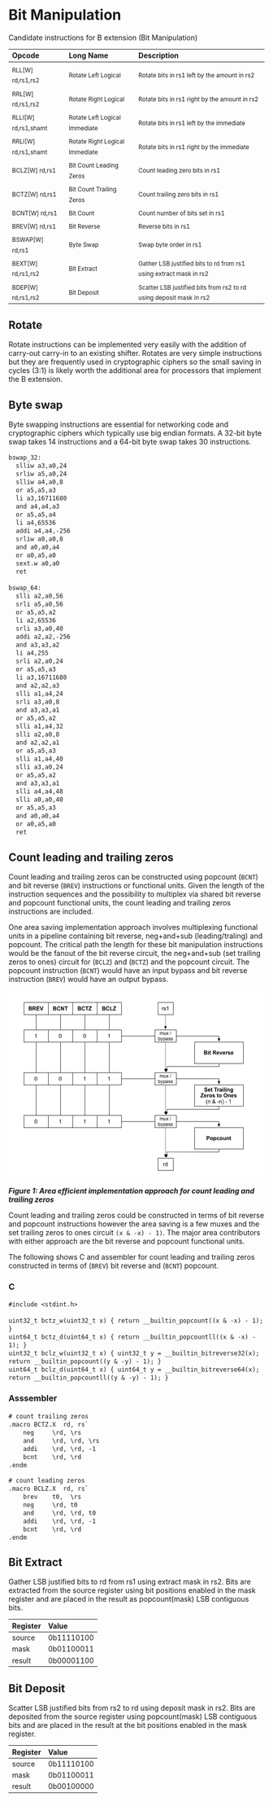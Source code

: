 Bit Manipulation
=====================

Candidate instructions for B extension (Bit Manipulation)

Opcode                          | Long Name                                 | Description
:----------                     | :-------------                            | :---------------
<sub>RLL[W] rd,rs1,rs2</sub>    | <sub>Rotate Left Logical</sub>            | <sub>Rotate bits in rs1 left by the amount in rs2</sub>
<sub>RRL[W] rd,rs1,rs2</sub>    | <sub>Rotate Right Logical</sub>           | <sub>Rotate bits in rs1 right by the amount in rs2</sub>
<sub>RLLI[W] rd,rs1,shamt</sub> | <sub>Rotate Left Logical Immediate</sub>  | <sub>Rotate bits in rs1 left by the immediate</sub>
<sub>RRLI[W] rd,rs1,shamt</sub> | <sub>Rotate Right Logical Immediate</sub> | <sub>Rotate bits in rs1 right by the immediate</sub>
<sub>BCLZ[W] rd,rs1</sub>       | <sub>Bit Count Leading Zeros</sub>        | <sub>Count leading zero bits in rs1</sub>
<sub>BCTZ[W] rd,rs1</sub>       | <sub>Bit Count Trailing Zeros</sub>       | <sub>Count trailing zero bits in rs1</sub>
<sub>BCNT[W] rd,rs1</sub>       | <sub>Bit Count</sub>                      | <sub>Count number of bits set in rs1</sub>
<sub>BREV[W] rd,rs1</sub>       | <sub>Bit Reverse</sub>                    | <sub>Reverse bits in rs1</sub>
<sub>BSWAP[W] rd,rs1</sub>      | <sub>Byte Swap</sub>                      | <sub>Swap byte order in rs1</sub>
<sub>BEXT[W] rd,rs1,rs2</sub>   | <sub>Bit Extract</sub>                    | <sub>Gather LSB justified bits to rd from rs1 using extract mask in rs2</sub>
<sub>BDEP[W] rd,rs1,rs2</sub>   | <sub>Bit Deposit</sub>                    | <sub>Scatter LSB justified bits from rs2 to rd using deposit mask in rs2</sub>

## Rotate

Rotate instructions can be implemented very easily with the addition
of carry-out carry-in to an existing shifter. Rotates are very
simple instructions but they are frequently used in cryptographic
ciphers so the small saving in cycles (3:1) is likely worth the
additional area for processors that implement the B extension.

## Byte swap

Byte swapping instructions are essential for networking code
and cryptographic ciphers which typically use big endian formats.
A 32-bit byte swap takes 14 instructions and a 64-bit byte swap
takes 30 instructions.

```
bswap_32:
  slliw a3,a0,24
  srliw a5,a0,24
  slliw a4,a0,8
  or a5,a5,a3
  li a3,16711680
  and a4,a4,a3
  or a5,a5,a4
  li a4,65536
  addi a4,a4,-256
  srliw a0,a0,8
  and a0,a0,a4
  or a0,a5,a0
  sext.w a0,a0
  ret

bswap_64:
  slli a2,a0,56
  srli a5,a0,56
  or a5,a5,a2
  li a2,65536
  srli a3,a0,40
  addi a2,a2,-256
  and a3,a3,a2
  li a4,255
  srli a2,a0,24
  or a5,a5,a3
  li a3,16711680
  and a2,a2,a3
  slli a1,a4,24
  srli a3,a0,8
  and a3,a3,a1
  or a5,a5,a2
  slli a1,a4,32
  slli a2,a0,8
  and a2,a2,a1
  or a5,a5,a3
  slli a1,a4,40
  slli a3,a0,24
  or a5,a5,a2
  and a3,a3,a1
  slli a4,a4,48
  slli a0,a0,40
  or a5,a5,a3
  and a0,a0,a4
  or a0,a5,a0
  ret
```

## Count leading and trailing zeros

Count leading and trailing zeros can be constructed using popcount (`BCNT`)
and bit reverse (`BREV`) instructions or functional units. Given the length
of the instruction sequences and the possibility to multiplex via shared bit
reverse and popcount functional units, the count leading and trailing zeros
instructions are included.

One area saving implementation approach involves multiplexing functional units in
a pipeline containing bit reverse, neg+and+sub (leading/traling) and popcount.
The critical path the length for these bit manipulation instructions would be the
fanout of the bit reverse circuit, the neg+and+sub (set trailing zeros to ones)
circuit for (`BCLZ`) and (`BCTZ`) and the popcount circuit. The popcount instruction
(`BCNT`) would have an input bypass and bit reverse instruction (`BREV`) would have
an output bypass.

![Area efficient implementation approach](bitmanip.png)

_**Figure 1: Area efficient implementation approach for count leading and trailing zeros**_

Count leading and trailing zeros could be constructed in terms of bit reverse
and popcount instructions however the area saving is a few muxes and the set
trailing zeros to ones circuit `(x & -x) - 1)`. The major area contributors with
either approach are the bit reverse and popcount functional units.

The following shows C and assembler for count leading and trailing zeros
constructed in terms of (`BREV`) bit reverse and (`BCNT`) popcount.

### C
```
#include <stdint.h>

uint32_t bctz_w(uint32_t x) { return __builtin_popcount((x & -x) - 1); }
uint64_t bctz_d(uint64_t x) { return __builtin_popcountll((x & -x) - 1); }
uint32_t bclz_w(uint32_t x) { uint32_t y = __builtin_bitreverse32(x); return __builtin_popcount((y & -y) - 1); }
uint64_t bclz_d(uint64_t x) { uint64_t y = __builtin_bitreverse64(x); return __builtin_popcountll((y & -y) - 1); }
```

### Asssembler
```
# count trailing zeros
.macro BCTZ.X  rd, rs`
	neg     \rd, \rs
	and     \rd, \rd, \rs
	addi    \rd, \rd, -1
	bcnt    \rd, \rd
.endm
```

```
# count leading zeros
.macro BCLZ.X  rd, rs`
	brev    t0,  \rs
	neg     \rd, t0
	and     \rd, \rd, t0
	addi    \rd, \rd, -1
	bcnt    \rd, \rd
.endm
```

## Bit Extract

Gather LSB justified bits to rd from rs1 using extract mask in rs2.
Bits are extracted from the source register using bit positions
enabled in the mask register and are placed in the result as
popcount(mask) LSB contiguous bits.

Register | Value
:--      | :--
source   | 0b11110100
mask     | 0b01100011
result   | 0b00001100

## Bit Deposit

Scatter LSB justified bits from rs2 to rd using deposit mask in rs2.
Bits are deposited from the source register using popcount(mask)
LSB contiguous bits and are placed in the result at the bit positions
enabled in the mask register.

Register | Value
:--      | :--
source   | 0b11110100
mask     | 0b01100011
result   | 0b00100000
